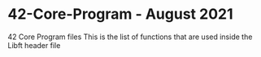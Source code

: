 # 42-Core-Program - August 2021
42 Core Program files
This is the list of functions that are used inside the Libft header file
